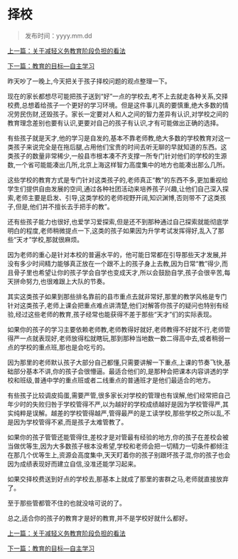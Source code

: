 # 择校

> 发布时间：yyyy.mm.dd 

[上一篇：关于减轻义务教育阶段负担的看法](/education/article91)

[下一篇：教育的目标—自主学习  ](/education/article93)



昨天吵了一晚上,今天把关于孩子择校问题的观点整理一下。

现在的家长都想尽可能把孩子送到“好”一点的学校去,考不上去就走各种关系,交择校费,总想着给孩子一个更好的学习环境。但是这件事儿真的要慎重,绝大多数的情况劳民伤财,还毁孩子。家长一定要对人和人之间的智力差异有认识,对学校之间的教育理念差别也要有认识,更要对自己的孩子有认识,才有可能做出正确的选择。 

有些孩子就是天才,他的学习是自发的,基本不靠老师教,绝大多数的学校教育对这一类孩子来说完全是在拖后腿,占用他们宝贵的时间去听无聊的早就知道的东西。这类孩子的数量非常稀少,一般县市根本凑不齐支撑一所专门针对他们的学校的生源数,一个省可能能凑出几所,北京上海这样智力高度集中的地方也能凑出那么几所。 

这些学校的教育方式是专门针对这类孩子的,老师真正“教”的东西不多,更加重视给学生们提供自由发展的空间,通过各种社团活动来培养孩子兴趣,让他们自己深入探索,老师主要是启发、引导,这类学校的老师视野开阔,知识渊博,否则带不了这类孩子,但是,他们并不擅长去手把手的教”。 

还有些孩子能力也很好,也爱学习爱探索,但是还不到那种通过自己探索就能彻底学明白的程度,老师稍微提点一下,这类的孩子如果因为升学考试发挥得好,乱入了那些“天オ”学校,那就很麻烦。 

因为老师的重心是针对本校的普遍水平的，他可能日常都在引导那些天才发展,并没有多少时间精力能够真正放在一个跟不上的孩子身上去教,因为日常“教”得少,而且骨子里也希望让你的孩子学会自学也变成天才,所以会鼓励自学,孩子会很辛苦,每天拼命努力,也很难跟上大队的节奏。 

其实这类孩子如果到那些排名靠前的县市重点去就非常好,那里的教学风格是专门针对这类孩子,老师上课会把重点难点讲清楚,他们对解答你孩子的疑问也特别有经验,经过这些老师的教育,孩子经常也能获得不差于那些“天才”们的实际表现。 

如果你的孩子的学习主要依赖老师教,老师教得好就好,老师教得不好就不行,老师管得严一点就表现好,老师放得松就瞎玩,那到那种当地数一数二得高中去,或者稍弱一点的学校的重点班,那也是会吃亏的。 

因为那里的老师默认孩子大部分自己都懂,只需要讲解一下重点,上课的节奏飞快,基础部分基本不讲,你的孩子会很懵逼。最适合他们的,是那种会把课本内容讲透的学校和班级,普通中学的重点班或者二线重点的普通班才是他们最适合的地方。 

有些孩子比较调皮捣蛋,需要严管,很多家长对学校的管理也有误解,他们经常把自己年少时的失败归咎于学校管得不严,以为越好的学校成绩越好是因为学校管得严,其实纯粹是误解。越差的学校管得越严,管得最严的是工读学校,那些学校之所以乱,不是因为学校管得不紧,而是孩子太难管教了。 

如果你的孩子管管还能管得住,差校才是对管最有经验的地方,你的孩子在差校会被当做优等生,因为大多数孩子根本没希望,学校和老师会把一切精力一切条件都倾注在那几个优等生上,资源会高度集中,天天盯着你的孩子别跟坏孩子混,你的孩子也会因为成绩表现好而建立自信,没准还能学习起来。

如果交择校费送到好点的学校去,那基本上就成了那里的害群之马,老师就直接放弃了。 

至于那些管都管不住的也就没啥可说的了。 

总之,适合你的孩子的教育才是好的教育,并不是学校好就什么都好。



[上一篇：关于减轻义务教育阶段负担的看法](/education/article91)

[下一篇：教育的目标—自主学习  ](/education/article93)
